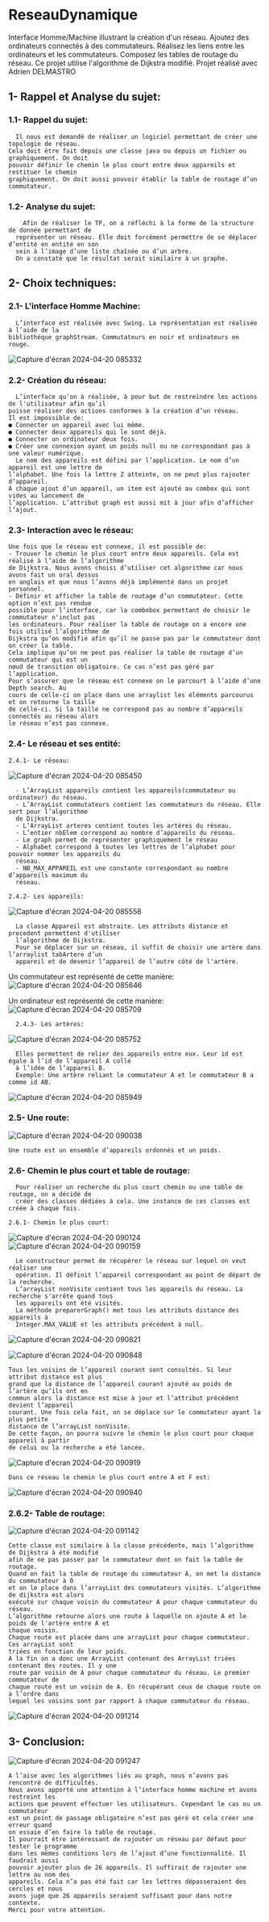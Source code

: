 # ReseauDynamique
Interface Homme/Machine illustrant la création d'un réseau. 
Ajoutez des ordinateurs connectés à des commutateurs. 
Réalisez les liens entre les ordinateurs et les commutateurs. 
Composez les tables de routage du réseau. 
Ce projet utilise l'algorithme de Dijkstra modifié. Projet réalisé avec Adrien DELMASTRO 

## 1- Rappel et Analyse du sujet:
 ### 1.1- Rappel du sujet:
      Il nous est demandé de réaliser un logiciel permettant de créer une topologie de réseau.
    Cela doit être fait depuis une classe java ou depuis un fichier ou graphiquement. On doit
    pouvoir définir le chemin le plus court entre deux appareils et restituer le chemin
    graphiquement. On doit aussi pouvoir établir la table de routage d’un commutateur.

 ### 1.2- Analyse du sujet:
        Afin de réaliser le TP, on a réfléchi à la forme de la structure de donnée permettant de 
      représenter un réseau. Elle doit forcément permettre de se déplacer d’entité en entité en son
      sein à l’image d’une liste chaînée ou d’un arbre.
      On a constaté que le résultat serait similaire à un graphe.

## 2- Choix techniques:
  ### 2.1- L’interface Homme Machine:
      L’interface est réalisée avec Swing. La représentation est réalisée à l’aide de la 
    bibliothèque graphStream. Commutateurs en noir et ordinateurs en rouge.

![Capture d'écran 2024-04-20 085332](https://github.com/DezJDev/ReseauDynamique/assets/144434644/1b8c2c30-d4e4-4589-a167-35217532152f)

  ### 2.2- Création du réseau:
      L’interface qu’on à réalisée, à pour but de restreindre les actions de l'utilisateur afin qu’il 
    puisse réaliser des actions conformes à la création d’un réseau.
    Il est impossible de:
    ● Connecter un appareil avec lui même.
    ● Connecter deux appareils qui le sont déjà.
    ● Connecter un ordinateur deux fois.
    ● Créer une connexion ayant un poids null ou ne correspondant pas à une valeur numérique.
      Le nom des appareils est défini par l’application. Le nom d’un appareil est une lettre de 
    l’alphabet. Une fois la lettre Z atteinte, on ne peut plus rajouter d’appareil.
    A chaque ajout d’un appareil, un item est ajouté au combox qui sont vides au lancement de 
    l’application. L’attribut graph est aussi mit à jour afin d’afficher l’ajout.

  ### 2.3- Interaction avec le réseau:
    Une fois que le réseau est connexe, il est possible de:
    - Trouver le chemin le plus court entre deux appareils. Cela est réalisé à l’aide de l’algorithme
    de Dijkstra. Nous avons choisi d’utiliser cet algorithme car nous avons fait un oral dessus 
    en anglais et que nous l’avons déjà implémenté dans un projet personnel.
    - Définir et afficher la table de routage d’un commutateur. Cette option n’est pas rendue 
    possible pour l’interface, car la combobox permettant de choisir le commutateur n'inclut pas 
    les ordinateurs. Pour réaliser la table de routage on a encore une fois utilisé l’algorithme de 
    Dijkstra qu’on modifié afin qu’il ne passe pas par le commutateur dont on créer la table.
    Cela implique qu’on ne peut pas réaliser la table de routage d’un commutateur qui est un 
    nœud de transition obligatoire. Ce cas n’est pas géré par l’application.
    Pour s’assurer que le réseau est connexe on le parcourt à l’aide d’une Depth search. Au 
    cours de celle-ci on place dans une arraylist les éléments parcourus et on retourne la taille 
    de celle-ci. Si la taille ne correspond pas au nombre d’appareils connectés au réseau alors 
    le réseau n’est pas connexe.

  ### 2.4- Le réseau et ses entité:
    2.4.1- Le réseau:

![Capture d'écran 2024-04-20 085450](https://github.com/DezJDev/ReseauDynamique/assets/144434644/22c4b236-2a1a-4d58-8321-40788ee074b0)

      - L’ArrayList appareils contient les appareils(commutateur ou ordinateur) du réseau.
      - L’ArrayList commutateurs contient les commutateurs du réseau. Elle sert pour l’algorithme
      de Dijkstra.
      - L’ArrayList arteres contient toutes les artères du réseau.
      - L’entier nbElem correspond au nombre d’appareils du réseau.
      - Le graph permet de représenter graphiquement le réseau
      - Alphabet correspond à toutes les lettres de l’alphabet pour pouvoir nommer les appareils du
      réseau.
      - NB_MAX_APPAREIL est une constante correspondant au nombre d’appareils maximum du
      réseau.

    2.4.2- Les appareils:

![Capture d'écran 2024-04-20 085558](https://github.com/DezJDev/ReseauDynamique/assets/144434644/bfaf30db-4570-48e3-9463-ee053c23e675)
      
      La classe Appareil est abstraite. Les attributs distance et precedent permettent d'utiliser 
      l’algorithme de Dijkstra.
      Pour se déplacer sur un réseau, il suffit de choisir une artère dans l’arraylist tabArtere d’un 
      appareil et de devenir l’appareil de l’autre côté de l'artère.
 Un commutateur est représenté de cette manière: 
 ![Capture d'écran 2024-04-20 085646](https://github.com/DezJDev/ReseauDynamique/assets/144434644/6b487746-8cd3-4356-b1e3-098839a2b234)
      
Un ordinateur est représenté de cette manière: 
  ![Capture d'écran 2024-04-20 085709](https://github.com/DezJDev/ReseauDynamique/assets/144434644/29623db0-dd17-45f0-9513-43c4f8d8c085)
      

      2.4.3- Les artères:

  ![Capture d'écran 2024-04-20 085752](https://github.com/DezJDev/ReseauDynamique/assets/144434644/9d05b029-bcc3-4d77-b325-4c294c5b59c4)
      
      Elles permettent de relier des appareils entre eux. Leur id est égale à l’id de l’appareil A collé
      à l’idée de l’appareil B.
      Exemple: Une artère reliant le commutateur A et le commutateur B a comme id AB.

   ![Capture d'écran 2024-04-20 085949](https://github.com/DezJDev/ReseauDynamique/assets/144434644/a2217ff5-1e71-4acd-bccb-ece92ecfa454)

  ### 2.5- Une route:

![Capture d'écran 2024-04-20 090038](https://github.com/DezJDev/ReseauDynamique/assets/144434644/71111bff-7472-49dc-a5ba-245641194af2)

    Une route est un ensemble d’appareils ordonnés et un poids.

  ### 2.6- Chemin le plus court et table de routage:

      Pour réaliser un recherche du plus court chemin ou une table de routage, on a décidé de 
      créer des classes dédiées à cela. Une instance de ces classes est créée à chaque fois.

    2.6.1- Chemin le plus court:

![Capture d'écran 2024-04-20 090124](https://github.com/DezJDev/ReseauDynamique/assets/144434644/c45529b0-bdb1-4e4a-b4ea-5d4741c9867d)
![Capture d'écran 2024-04-20 090159](https://github.com/DezJDev/ReseauDynamique/assets/144434644/0c9354d7-bd16-4eee-949c-5d79f9088743)
      
      Le constructeur permet de récupérer le réseau sur lequel on veut réaliser une 
      opération. Il définit l’appareil correspondant au point de départ de la recherche.
      L’arrayList nonVisite contient tous les appareils du réseau. La recherche s'arrête quand tous
      les appareils ont été visités.
      La méthode preparerGraph() met tous les attributs distance des appareils à 
      Integer.MAX_VALUE et les attributs précédent à null.

![Capture d'écran 2024-04-20 090821](https://github.com/DezJDev/ReseauDynamique/assets/144434644/77f81f0b-f570-477e-b907-57f038915678)

![Capture d'écran 2024-04-20 090848](https://github.com/DezJDev/ReseauDynamique/assets/144434644/ec63c42f-30c2-4e24-84a7-454d78bc6aa2)

    Tous les voisins de l’appareil courant sont consultés. Si leur attribut distance est plus
    grand que la distance de l’appareil courant ajouté au poids de l’artère qu’ils ont en 
    commun alors la distance est mise à jour et l’attribut précédent devient l’appareil 
    courant. Une fois cela fait, on se déplace sur le commutateur ayant la plus petite 
    distance de l’arrayList nonVisite.
    De cette façon, on pourra suivre le chemin le plus court pour chaque appareil à partir
    de celui ou la recherche a été lancée.

![Capture d'écran 2024-04-20 090919](https://github.com/DezJDev/ReseauDynamique/assets/144434644/5c529f72-1180-4e45-918b-8978a39145ac)

    Dans ce réseau le chemin le plus court entre A et F est:

![Capture d'écran 2024-04-20 090940](https://github.com/DezJDev/ReseauDynamique/assets/144434644/3288c87f-9849-4cc3-93c6-ddf3401389ef)

### 2.6.2- Table de routage:

![Capture d'écran 2024-04-20 091142](https://github.com/DezJDev/ReseauDynamique/assets/144434644/c9d429f1-6bd1-4e00-9b97-ddb015c30f05)

    Cette classe est similaire à la classe précédente, mais l’algorithme de Dijkstra à été modifié 
    afin de ne pas passer par le commutateur dont on fait la table de routage.
    Quand on fait la table de routage du commutateur A, on met la distance du commutateur à 0
    et on le place dans l’arrayList des commutateurs visités. L’algorithme de dijkstra est alors 
    exécuté sur chaque voisin du commutateur A pour chaque commutateur du réseau.
    L’algorithme retourne alors une route à laquelle on ajoute A et le poids de l'artère entre A et 
    chaque voisin.
    Chaque route est placée dans une arrayList pour chaque commutateur. Ces arrayList sont 
    triées en fonction de leur poids.
    A la fin on a donc une ArrayList contenant des ArrayList triées contenant des routes. Il y une
    route par voisin de A pour chaque commutateur du réseau. Le premier commutateur de 
    chaque route est un voisin de A. En récupérant ceux de chaque route on a l’ordre dans 
    lequel les voisins sont par rapport à chaque commutateur du réseau.

![Capture d'écran 2024-04-20 091214](https://github.com/DezJDev/ReseauDynamique/assets/144434644/08babcb0-3bbc-44f3-8baa-fbb0155209c1)

## 3- Conclusion:

![Capture d'écran 2024-04-20 091247](https://github.com/DezJDev/ReseauDynamique/assets/144434644/d3dc74e5-79eb-49ac-8708-0419f26f155d)

    A l’aise avec les algorithmes liés au graph, nous n’avons pas rencontré de difficultés.
    Nous avons apporté une attention à l’interface homme machine et avons restreint les
    actions que peuvent effectuer les utilisateurs. Cependant le cas ou un commutateur 
    est un point de passage obligatoire n’est pas géré et cela créer une erreur quand 
    on essaie d’en faire la table de routage.
    Il pourrait être intéressant de rajouter un réseau par défaut pour tester le programme
    dans les mêmes conditions lors de l’ajout d’une fonctionnalité. Il faudrait aussi 
    pouvoir ajouter plus de 26 appareils. Il suffirait de rajouter une lettre au nom des 
    appareils. Cela n’a pas été fait car les lettres dépasseraient des cercles et nous 
    avons jugé que 26 appareils seraient suffisant pour dans notre contexte.
    Merci pour votre attention.
